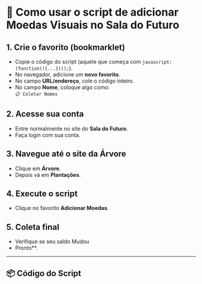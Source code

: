 # 📝 Como usar o script de adicionar Moedas Visuais no Sala do Futuro

## 1. Crie o favorito (bookmarklet)
- Copie o código do script (aquele que começa com `javascript:(function(){...})();`).
- No navegador, adicione um **novo favorito**.
- No campo **URL/endereço**, cole o código inteiro.
- No campo **Nome**, coloque algo como:  
  `📋 Coletar Nomes`

## 2. Acesse sua conta
- Entre normalmente no site do **Sala do Futuro**.
- Faça login com sua conta.

## 3. Navegue até o site da Árvore 
- Clique em **Árvore**.  
- Depois vá em **Plantações**.  

## 4. Execute o script
- Clique no favorito **Adicionar Moedas**.  

## 5. Coleta final
- Verifique se seu saldo Mudou
- Pronto**.

---

## 📦 Código do Script

```javascript
